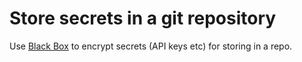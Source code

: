 # Store secrets in a git repository

Use [Black Box](https://github.com/StackExchange/blackbox) to encrypt secrets (API keys etc) for storing in a repo.
